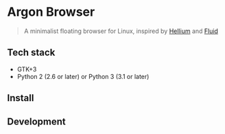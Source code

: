 # Argon Browser

> A minimalist floating browser for Linux, inspired by [Hellium](http://heliumfloats.com/) and [Fluid](https://itunes.apple.com/us/app/fluid-browser/id1077036385?mt=12)

## Tech stack

* GTK+3
* Python 2 (2.6 or later) or Python 3 (3.1 or later)

## Install


## Development